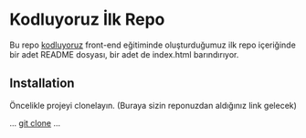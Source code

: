 # Kodluyoruz İlk Repo
Bu repo [kodluyoruz](www.kodluyoruz.com) front-end eğitiminde oluşturduğumuz ilk repo
içeriğinde bir adet README dosyası, bir adet de index.html barındırıyor.
## Installation
Öncelikle projeyi clonelayın. (Buraya sizin reponuzdan aldığınız link gelecek)

... [git clone](https://github.com/rhakanucar/kodluyoruzilkrepo.git) ...

